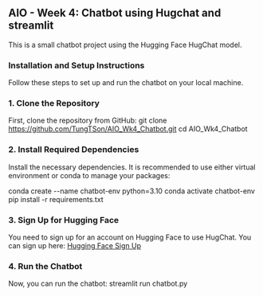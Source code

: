 ## AIO - Week 4: Chatbot using Hugchat and streamlit

This is a small chatbot project using the Hugging Face HugChat model.

### Installation and Setup Instructions

Follow these steps to set up and run the chatbot on your local machine.

### 1. Clone the Repository

First, clone the repository from GitHub:
git clone https://github.com/TungTSon/AIO_Wk4_Chatbot.git
cd AIO_Wk4_Chatbot

### 2. Install Required Dependencies
Install the necessary dependencies. It is recommended to use either virtual environment or conda to manage your packages:

conda create --name chatbot-env python=3.10
conda activate chatbot-env
pip install -r requirements.txt
### 3. Sign Up for Hugging Face
You need to sign up for an account on Hugging Face to use HugChat. You can sign up here: [Hugging Face Sign Up](https://huggingface.co/chat/)

### 4. Run the Chatbot

Now, you can run the chatbot: streamlit run chatbot.py
